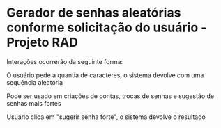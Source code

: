 # Gerador de senhas aleatórias conforme solicitação do usuário - Projeto RAD

Interações ocorrerão da seguinte forma:

O usuário pede a quantia de caracteres, o sistema devolve com uma sequência aleatória

Pode ser usado em criações de contas, trocas de senhas e sugestão de senhas mais fortes

Usuário clica em "sugerir senha forte", o sistema devolve o resultado


